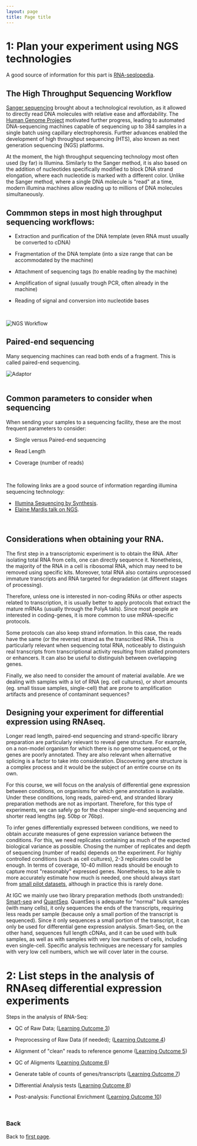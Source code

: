```yaml
---
layout: page
title: Page title
---
```


# <a id="LO1">1: Plan your experiment using NGS technologies</a>

A good source of information for this part is [RNA-seqlopedia](http://rnaseq.uoregon.edu).

## The High Throughput Sequencing Workflow

[Sanger sequencing](https://en.wikipedia.org/wiki/Sanger_sequencing) brought about a technological revolution, as it allowed to directly read DNA molecules with relative ease and affordability. The [Human Genome Project](https://en.wikipedia.org/wiki/Human_Genome_Project) motivated further progress, leading to automated DNA-sequencing machines capable of sequencing up to 384 samples in a single batch using capillary electrophoresis. Further advances enabled the development of high throughput sequencing (HTS), also known as next generation sequencing (NGS) platforms.

At the moment, the high throughput sequencing technology most often used (by far) is Illumina. Similarly to the Sanger method, it is also based on the addition of nucleotides specifically modified to block DNA strand elongation, where each nucleotide is marked with a different color. Unlike the Sanger method, where a single DNA molecule is "read" at a time, modern illumina machines allow reading up to millions of DNA molecules simultaneously.  

## Commmon steps in most high throughput sequencing workflows:
<p>

  * Extraction and purification of the DNA template (even RNA must usually be converted to cDNA)

  * Fragmentation of the DNA template (into a size range that can be accommodated by the machine)

  * Attachment of sequencing tags (to enable reading by the machine)

  * Amplification of signal (usually trough PCR, often already in the machine)

  * Reading of signal and conversion into nucleotide bases

</p>
<br/>

![NGS Workflow](images/NGSworkflow.jpg)

## Paired-end sequencing

Many sequencing machines can read both ends of a fragment. This is called paired-end sequencing.

![Adaptor](images/paired-end.jpg)
<br/>
<br/>

## Common parameters to consider when sequencing

When sending your samples to a sequencing facility, these are the most frequent parameters to consider:
<p>

  * Single versus Paired-end sequencing

  * Read Length

  * Coverage (number of reads)

</p>
<br/>

The following links are a good source of information regarding illumina sequencing technology:
* [Illumina Sequencing by Synthesis](https://www.youtube.com/watch?&v=fCd6B5HRaZ8).
* [Elaine Mardis talk on NGS](https://www.youtube.com/watch?v=v1DbcJD4Ry0).

<br/>

## Considerations when obtaining your RNA.

The first step in a transcriptomic experiment is to obtain the RNA. After isolating total RNA from cells, one can directly sequence it. Nonetheless, the majority of the RNA in a cell is ribosomal RNA, which may need to be removed using specific kits. Moreover, total RNA also contains unprocessed immature transcripts and RNA targeted for degradation (at different stages of processing).

Therefore, unless one is interested in non-coding RNAs or other aspects related to transcription, it is usually better to apply protocols that extract the mature mRNAs (usually through the PolyA tails). Since most people are interested in coding-genes, it is more common to use mRNA-specific protocols.

Some protocols can also keep strand information. In this case, the reads have the same (or the reverse) strand as the transcribed RNA. This is particularly relevant when sequencing total RNA, noticeably to distinguish real transcripts from transcriptional activity resulting from stalled promoters or enhancers. It can also be useful to distinguish between overlapping genes.

Finally, we also need to consider the amount of material available. Are we dealing with samples with a lot of RNA (eg. cell cultures), or short amounts (eg. small tissue samples, single-cell) that are prone to amplification artifacts and presence of contaminant sequences?

## Designing your experiment for differential expression using RNAseq.

Longer read length, paired-end sequencing and strand-specific library preparation are particularly relevant to reveal gene structure. For example, on a non-model organism for which there is no genome sequenced, or the genes are poorly annotated. They are also relevant when alternative splicing is a factor to take into consideration. Discovering gene structure is a complex process and it would be the subject of an entire course on its own.

For this course, we will focus on the analysis of differential gene expression between conditions, on organisms for which gene annotation is available. Under these conditions, long reads, paired-end, and stranded library preparation methods are not as important. Therefore, for this type of experiments, we can safely go for the cheaper single-end sequencing and shorter read lengths (eg. 50bp or 76bp).

To infer genes differentially expressed between conditions, we need to obtain accurate measures of gene expression variance between the conditions. For this, we need replicates containing as much of the expected biological variance as possible. Chosing the number of replicates and depth of sequencing (number of reads) depends on the experiment. For highly controlled conditions (such as cell cultures), 2-3 replicates could be enough. In terms of coverage, 10-40 million reads should be enough to capture most "reasonably" expressed genes. Nonetheless, to be able to more accurately estimate how much is needed, one should always start from [small pilot datasets](http://scotty.genetics.utah.edu/scotty.php), although in practice this is rarely done.

At IGC we mainly use two library preparation methods (both unstranded): [Smart-seq](https://www.takarabio.com/products/next-generation-sequencing/single-cell-rna-seq/ultra-low-input-mrna-seq-for-illumina) and [QuantSeq](https://www.lexogen.com/quantseq-3mrna-sequencing/). QuantSeq is adequate for "normal" bulk samples (with many cells), it only sequences the ends of the transcripts, requiring less reads per sample (because only a small portion of the transcript is sequenced). Since it only sequences a small portion of the transcript, it can only be used for differential gene expression analysis. Smart-Seq, on the other hand, sequences full length cDNAs, and it can be used with bulk samples, as well as with samples with very low numbers of cells, including even single-cell. Specific analysis techniques are necessary for samples with very low cell numbers, which we will cover later in the course.


# <a id="LO2">2: List steps in the analysis of RNAseq differential expression experiments</a>

Steps in the analysis of RNA-Seq:
<p>

  * QC of Raw Data; ([Learning Outcome 3](L03.md))

  * Preprocessing of Raw Data (if needed); ([Learning Outcome 4](L04.md))

  * Alignment of "clean" reads to reference genome ([Learning Outcome 5](L05.md))

  * QC of Aligments ([Learning Outcome 6](L06.md))

  * Generate table of counts of genes/transcripts ([Learning Outcome 7](L07.md))

  * Differential Analysis tests ([Learning Outcome 8](L08.md))

  * Post-analysis: Functional Enrichment ([Learning Outcome 10](L10.md))
</p>
<br/>

### Back

Back to [first page](https://gtpb.github.io/COURSE/).
